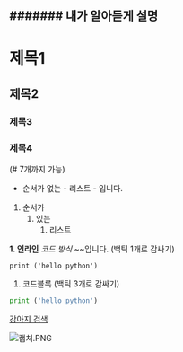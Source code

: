 ####### 내가 알아듣게 설명
-----------------------------------------------------------
# 제목1

## 제목2

### 제목3

### 제목4

(# 7개까지 가능)


- 순서가 없는 - 리스트 - 입니다.
1. 순서가
    1. 있는
        1. 리스트
        

**1. 인라인** *코드 방식* ~~입니다. (백틱 1개로 감싸기)

`print ('hello python')`

1. 코드블록 (백틱 3개로 감싸기)

```python
print ('hello python')

```

[강아지 검색](https://www.google.com/url?sa=i&url=https%3A%2F%2Fwww.hani.co.kr%2Farti%2Fanimalpeople%2Fcompanion_animal%2F879191.html&psig=AOvVaw32qNGbsWjPmSLw49ohxWM-&ust=1720680336224000&source=images&cd=vfe&opi=89978449&ved=0CBEQjRxqFwoTCICAhvPvm4cDFQAAAAAdAAAAABAP)

![캡처.PNG](https://prod-files-secure.s3.us-west-2.amazonaws.com/05a316eb-e82a-4d55-999b-fceb215af99f/6b534e34-563c-4f03-95eb-97831ac16517/%EC%BA%A1%EC%B2%98.png)
